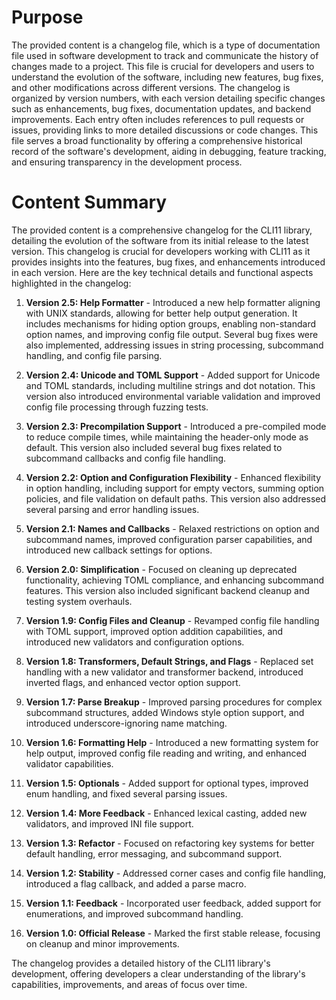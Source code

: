# Purpose
The provided content is a changelog file, which is a type of documentation file used in software development to track and communicate the history of changes made to a project. This file is crucial for developers and users to understand the evolution of the software, including new features, bug fixes, and other modifications across different versions. The changelog is organized by version numbers, with each version detailing specific changes such as enhancements, bug fixes, documentation updates, and backend improvements. Each entry often includes references to pull requests or issues, providing links to more detailed discussions or code changes. This file serves a broad functionality by offering a comprehensive historical record of the software's development, aiding in debugging, feature tracking, and ensuring transparency in the development process.
# Content Summary
The provided content is a comprehensive changelog for the CLI11 library, detailing the evolution of the software from its initial release to the latest version. This changelog is crucial for developers working with CLI11 as it provides insights into the features, bug fixes, and enhancements introduced in each version. Here are the key technical details and functional aspects highlighted in the changelog:

1. **Version 2.5: Help Formatter** - Introduced a new help formatter aligning with UNIX standards, allowing for better help output generation. It includes mechanisms for hiding option groups, enabling non-standard option names, and improving config file output. Several bug fixes were also implemented, addressing issues in string processing, subcommand handling, and config file parsing.

2. **Version 2.4: Unicode and TOML Support** - Added support for Unicode and TOML standards, including multiline strings and dot notation. This version also introduced environmental variable validation and improved config file processing through fuzzing tests.

3. **Version 2.3: Precompilation Support** - Introduced a pre-compiled mode to reduce compile times, while maintaining the header-only mode as default. This version also included several bug fixes related to subcommand callbacks and config file handling.

4. **Version 2.2: Option and Configuration Flexibility** - Enhanced flexibility in option handling, including support for empty vectors, summing option policies, and file validation on default paths. This version also addressed several parsing and error handling issues.

5. **Version 2.1: Names and Callbacks** - Relaxed restrictions on option and subcommand names, improved configuration parser capabilities, and introduced new callback settings for options.

6. **Version 2.0: Simplification** - Focused on cleaning up deprecated functionality, achieving TOML compliance, and enhancing subcommand features. This version also included significant backend cleanup and testing system overhauls.

7. **Version 1.9: Config Files and Cleanup** - Revamped config file handling with TOML support, improved option addition capabilities, and introduced new validators and configuration options.

8. **Version 1.8: Transformers, Default Strings, and Flags** - Replaced set handling with a new validator and transformer backend, introduced inverted flags, and enhanced vector option support.

9. **Version 1.7: Parse Breakup** - Improved parsing procedures for complex subcommand structures, added Windows style option support, and introduced underscore-ignoring name matching.

10. **Version 1.6: Formatting Help** - Introduced a new formatting system for help output, improved config file reading and writing, and enhanced validator capabilities.

11. **Version 1.5: Optionals** - Added support for optional types, improved enum handling, and fixed several parsing issues.

12. **Version 1.4: More Feedback** - Enhanced lexical casting, added new validators, and improved INI file support.

13. **Version 1.3: Refactor** - Focused on refactoring key systems for better default handling, error messaging, and subcommand support.

14. **Version 1.2: Stability** - Addressed corner cases and config file handling, introduced a flag callback, and added a parse macro.

15. **Version 1.1: Feedback** - Incorporated user feedback, added support for enumerations, and improved subcommand handling.

16. **Version 1.0: Official Release** - Marked the first stable release, focusing on cleanup and minor improvements.

The changelog provides a detailed history of the CLI11 library's development, offering developers a clear understanding of the library's capabilities, improvements, and areas of focus over time.

